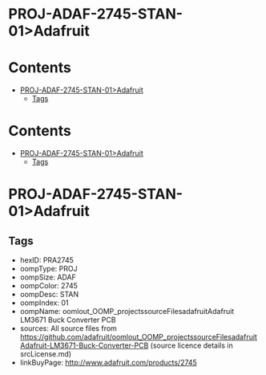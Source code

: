 
PROJ-ADAF-2745-STAN-01>Adafruit
===============================

Contents
========

* [PROJ-ADAF-2745-STAN-01>Adafruit](#proj-adaf-2745-stan-01adafruit)
	* [Tags](#tags)

Contents
========

* [PROJ-ADAF-2745-STAN-01>Adafruit](#proj-adaf-2745-stan-01adafruit)
	* [Tags](#tags)

# PROJ-ADAF-2745-STAN-01>Adafruit

## Tags

- hexID: PRA2745
- oompType: PROJ
- oompSize: ADAF
- oompColor: 2745
- oompDesc: STAN
- oompIndex: 01
- oompName: oomlout_OOMP_projectssourceFilesadafruitAdafruit LM3671 Buck Converter PCB
- sources: All source files from https://github.com/adafruit/oomlout_OOMP_projectssourceFilesadafruitAdafruit-LM3671-Buck-Converter-PCB (source licence details in srcLicense.md)
- linkBuyPage: http://www.adafruit.com/products/2745
